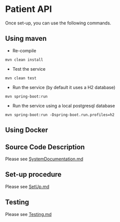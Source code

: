 
# Patient API

Once set-up, you can use the following commands.

## Using maven

* Re-compile

```
mvn clean install
```

* Test the service

```
mvn clean test
```

* Run the service (by default it uses a H2 database)

```
mvn spring-boot:run
```

* Run the service using a local postgresql database

```
mvn spring-boot:run -Dspring-boot.run.profiles=h2
```

## Using Docker




## Source Code Description

Please see [SystemDocumentation.md](SystemDocumentation.md)


## Set-up procedure

Please see [SetUp.md](SetUp.md)


## Testing

Please see [Testing.md](Testing.md)